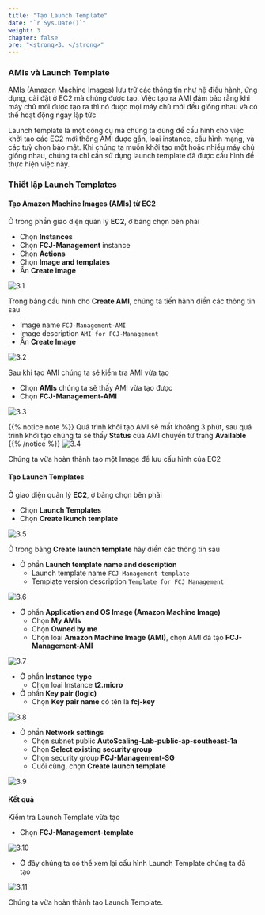 ```yaml
---
title: "Tạo Launch Template"
date: "`r Sys.Date()`"
weight: 3
chapter: false
pre: "<strong>3. </strong>"
---
```


### AMIs và Launch Template

AMIs (Amazon Machine Images) lưu trữ các thông tin như hệ điều hành, ứng dụng, cài đặt ở EC2 mà chúng được tạo. Việc tạo ra AMI đảm bảo rằng khi máy chủ mới được tạo ra thì nó được mọi máy chủ mới đều giống nhau và có thể hoạt động ngay lập tức

Launch template là một công cụ mà chúng ta dùng để cấu hình cho việc khởi tạo các EC2 mới thông AMI được gắn, loại instance, cấu hình mạng, và các tuỳ chọn bảo mật. Khi chúng ta muốn khởi tạo một hoặc nhiều máy chủ giống nhau, chúng ta chỉ cần sử dụng launch template đã được cấu hình để thực hiện việc này.

### Thiết lập Launch Templates

#### Tạo Amazon Machine Images (AMIs) từ EC2

Ở trong phần giao diện quản lý **EC2**, ở bảng chọn bên phải

- Chọn **Instances**
- Chọn **FCJ-Management** instance
- Chọn **Actions**
- Chọn **Image and templates**
- Ấn **Create image**

![3.1](/images/3-create-launch-template/3.1.png)

Trong bảng cấu hình cho **Create AMI**, chúng ta tiến hành điền các thông tin sau

- Image name `FCJ-Management-AMI`
- Image description `AMI for FCJ-Management`
- Ấn **Create Image**

![3.2](/images/3-create-launch-template/3.2.png)

Sau khi tạo AMI chúng ta sẽ kiểm tra AMI vừa tạo

- Chọn **AMIs** chúng ta sẽ thấy AMI vừa tạo được
- Chọn **FCJ-Management-AMI**

![3.3](/images/3-create-launch-template/3.3.png)

{{% notice note %}}
Quá trình khởi tạo AMI sẽ mất khoảng 3 phút, sau quá trình khởi tạo chúng ta sẽ thấy **Status** của AMI chuyển từ trạng **Available**
{{% /notice %}}
![3.4](/images/3-create-launch-template/3.4.png)

Chúng ta vừa hoàn thành tạo một Image để lưu cấu hình của EC2

#### Tạo Launch Templates

Ở giao diện quản lý **EC2**, ở bảng chọn bên phải

- Chọn **Launch Templates**
- Chọn **Create lkunch template**

![3.5](/images/3-create-launch-template/3.5.png)

Ở trong bảng **Create launch template** hãy điền các thông tin sau

- Ở phần **Launch template name and description**
  - Launch template name `FCJ-Management-template`
  - Template version description `Template for FCJ Management`

![3.6](/images/3-create-launch-template/3.6.png)

- Ở phần **Application and OS Image (Amazon Machine Image)**
  - Chọn **My AMIs**
  - Chọn **Owned by me**
  - Chọn loại **Amazon Machine Image (AMI)**, chọn AMI đã tạo **FCJ-Management-AMI**

![3.7](/images/3-create-launch-template/3.7.png)

- Ở phần **Instance type**
  - Chọn loại Instance **t2.micro**
- Ở phần **Key pair (logic)**
  - Chọn **Key pair name** có tên là **fcj-key**

![3.8](/images/3-create-launch-template/3.8.png)

- Ở phần **Network settings**
  - Chọn subnet public **AutoScaling-Lab-public-ap-southeast-1a**
  - Chọn **Select existing security group**
  - Chọn security group **FCJ-Management-SG**
  - Cuối cùng, chọn **Create launch template**

![3.9](/images/3-create-launch-template/3.9.png)

#### Kết quả

Kiểm tra Launch Template vừa tạo

- Chọn **FCJ-Management-template**

![3.10](/images/3-create-launch-template/3.10.png)

- Ở đây chúng ta có thể xem lại cấu hình Launch Template chúng ta đã tạo

![3.11](/images/3-create-launch-template/3.11.png)

Chúng ta vừa hoàn thành tạo Launch Template.
